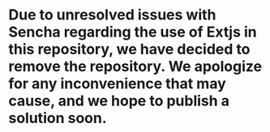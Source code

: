 # Due to unresolved issues with Sencha regarding the use of Extjs in this repository, we have decided to remove the repository. We apologize for any inconvenience that may cause, and we hope to publish a solution soon.
